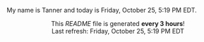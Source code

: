 My name is Tanner and today is Friday, October 25, 5:19 PM EDT.

<p align="center">This <i>README</i> file is generated <b>every 3 hours</b>!</br>Last refresh: Friday, October 25, 5:19 PM EDT<br /></p>
